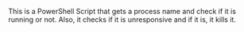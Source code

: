 This is a PowerShell Script that gets a process name and check if it is running or not. Also, it checks if it is unresponsive and if it is, it kills it.
